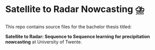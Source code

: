 # Satellite to Radar Nowcasting ⛈️

This repo contains source files for the bachelor thesis titled:

**Satellite to Radar: Sequence to Sequence learning for precipitation nowcasting** at University of Twente.
